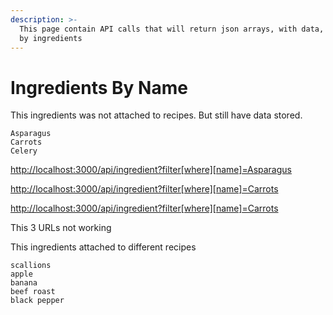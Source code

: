 ```yaml
---
description: >-
  This page contain API calls that will return json arrays, with data, filtered
  by ingredients
---
```


# Ingredients By Name

This ingredients was not attached to recipes. But still have data stored.

```text
Asparagus
Carrots
Celery
```

[http://localhost:3000/api/ingredient?filter\[where\]\[name\]=Asparagus](http://localhost:3000/api/ingredient?filter[where][name]=Asparagus)

 [http://localhost:3000/api/ingredient?filter\[where\]\[name\]=Carrots](http://localhost:3000/api/ingredient?filter[where][name]=Carrots) 

[http://localhost:3000/api/ingredient?filter\[where\]\[name\]=Carrots](http://localhost:3000/api/ingredient?filter[where][name]=Celery) 

This 3 URLs not working

This ingredients attached to different recipes

```text
scallions
apple
banana
beef roast
black pepper
```



